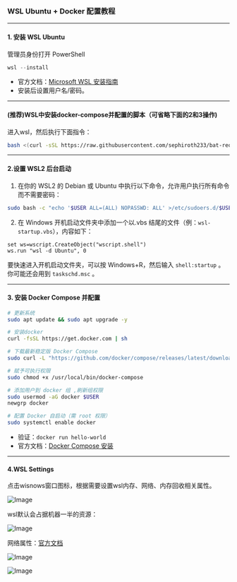 ### WSL Ubuntu + Docker 配置教程

---

#### **1. 安装 WSL Ubuntu**

管理员身份打开 PowerShell

```powershell
wsl --install
```

- 官方文档：[Microsoft WSL 安装指南](https://docs.microsoft.com/zh-cn/windows/wsl/install)
- 安装后设置用户名/密码。

---

#### **(推荐)WSL中安装docker-compose并配置的脚本（可省略下面的2和3操作)**
进入wsl，然后执行下面指令：
```sh
bash <(curl -sSL https://raw.githubusercontent.com/sephiroth233/bat-reo/main/wsl-docker-setup.sh)
```
---

#### **2.设置 WSL2 后台启动**

1. 在你的 WSL2 的 Debian 或 Ubuntu 中执行以下命令，允许用户执行所有命令而不需要密码：

```sh
sudo bash -c "echo '$USER ALL=(ALL) NOPASSWD: ALL' >/etc/sudoers.d/$USER"
```

2. 在 Windows 开机启动文件夹中添加一个以.vbs 结尾的文件（例：`wsl-startup.vbs`），内容如下：
```vbs
set ws=wscript.CreateObject("wscript.shell")
ws.run "wsl -d Ubuntu", 0
```

要快速进入开机启动文件夹，可以按 Windows+R，然后输入 `shell:startup` 。
你可能还会用到 `taskschd.msc` 。

---

#### **3. 安装 Docker Compose 并配置**

```sh
# 更新系统
sudo apt update && sudo apt upgrade -y

# 安装docker
curl -fsSL https://get.docker.com | sh

# 下载最新稳定版 Docker Compose
sudo curl -L "https://github.com/docker/compose/releases/latest/download/docker-compose-$(uname -s)-$(uname -m)" -o /usr/local/bin/docker-compose

# 赋予可执行权限
sudo chmod +x /usr/local/bin/docker-compose

# 添加用户到 docker 组 ,刷新组权限
sudo usermod -aG docker $USER
newgrp docker  

# 配置 Docker 自启动（需 root 权限）
sudo systemctl enable docker
```

- 验证：`docker run hello-world`
- 官方文档：[Docker Compose 安装](https://docs.docker.com/compose/install/linux/)

---

#### **4.WSL Settings**
点击wisnows窗口图标，根据需要设置wsl内存、网络、内存回收相关属性。

![Image](https://github.com/user-attachments/assets/ab2774f9-57e3-41ce-951f-e87ecbf6f75a)

wsl默认会占据机器一半的资源：

![Image](https://github.com/user-attachments/assets/cce70bba-8c1b-4fb5-9540-308c8370f302)

网络属性：[官方文档](https://learn.microsoft.com/zh-cn/windows/wsl/networking)

![Image](https://github.com/user-attachments/assets/da0d219f-3333-4448-b140-ddd747f100c8)

![Image](https://github.com/user-attachments/assets/7189ae01-a2e1-4363-b715-a5ed137383e3)